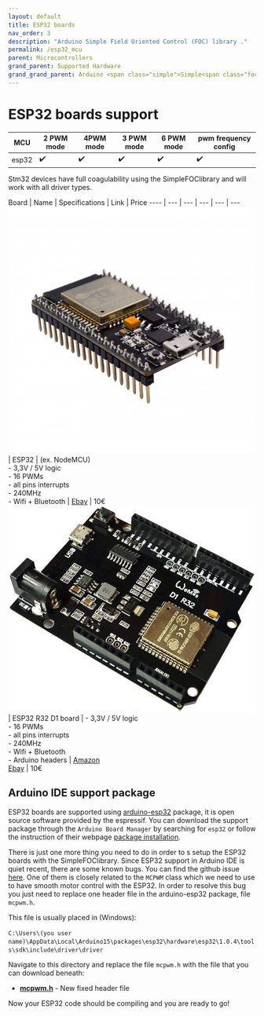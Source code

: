 ```yaml
---
layout: default
title: ESP32 boards
nav_order: 3
description: "Arduino Simple Field Oriented Control (FOC) library ."
permalink: /esp32_mcu
parent: Microcontrollers
grand_parent: Supported Hardware
grand_grand_parent: Arduino <span class="simple">Simple<span class="foc">FOC</span>library</span>
---
```


# ESP32 boards support

MCU | 2 PWM mode | 4PWM mode | 3 PWM mode | 6 PWM mode | pwm frequency config 
--- | --- |--- |--- |--- |--- 
esp32 | ✔️ | ✔️ | ✔️ | ✔️ | ✔️ 

Stm32 devices have full coagulability using the <span class="simple">Simple<span class="foc">FOC</span>library</span> and will work with all driver types.

 Board | Name | Specifications | Link | Price
---- | --- | --- | --- | --- | ---
[<img src="extras/Images/esp32.jpg" class="imgtable150">](https://www.ebay.com/itm/Espressif-ESP32-WLAN-Dev-Kit-Board-Development-Bluetooth-Wifi-v1-WROOM32-NodeMCU/253059783728?hash=item3aeb89dc30:g:5-8AAOSwAThb3MaZ) | ESP32 | (ex. NodeMCU)<br>- 3,3V / 5V logic<br> - 16 PWMs <br>- all pins interrupts <br>- 240MHz <br> - Wifi + Bluetooth | [Ebay](https://www.ebay.com/itm/Espressif-ESP32-WLAN-Dev-Kit-Board-Development-Bluetooth-Wifi-v1-WROOM32-NodeMCU/253059783728?hash=item3aeb89dc30:g:5-8AAOSwAThb3MaZ) | 10€
[<img src="extras/Images/d1_r32.jpg" class="imgtable150">](https://www.amazon.com/Arduino-Wireless-Bluetooth-Development-Memory/dp/B07W1K56LN/ref=sr_1_2?dchild=1&keywords=d1+r32&qid=1614849959&sr=8-2) | ESP32 R32 D1 board | - 3,3V / 5V logic<br> - 16 PWMs <br>- all pins interrupts <br>- 240MHz <br> - Wifi + Bluetooth <br> - Arduino headers | [Amazon](https://www.amazon.com/Arduino-Wireless-Bluetooth-Development-Memory/dp/B07W1K56LN/ref=sr_1_2?dchild=1&keywords=d1+r32&qid=1614849959&sr=8-2)  <br> [Ebay](https://www.ebay.com/itm/USB-B-ESP32-WiFi-Bluetooth-UNO-WeMos-D1-R32-4MB-Flash-CH340-Board-for-Arduino/264084379226?hash=item3d7ca7d65a:g:f0wAAOSwIs1cEF8l) | 10€

## Arduino IDE support package

ESP32 boards are supported using [arduino-esp32](https://github.com/espressif/arduino-esp32) package, it is open source software provided by the espressif. You can download the support package through the `Arduino Board Manager` by searching for `esp32` or follow the instruction of their webpage [package installation](https://github.com/espressif/arduino-esp32#installation-instructions).

There is just one more thing you need to do in order to s setup the ESP32 boards with the <span class="simple">Simple<span class="foc">FOC</span>library</span>. Since ESP32 support in Arduino IDE is quiet recent, there are some known bugs. You can find the github issue [here](https://github.com/espressif/arduino-esp32/issues/3743). One of them is closely related to the `MCPWM` class which we need to use to have smooth motor control with the ESP32. In order to resolve this bug you just need to replace one header file in the arduino-esp32 package, file `mcpwm.h`. 

This file is usually placed in (Windows):

`C:\Users\(you user name)\AppData\Local\Arduino15\packages\esp32\hardware\esp32\1.0.4\tools\sdk\include\driver\driver`

Navigate to this directory and replace the file `mcpwm.h` with the file that you can download beneath:

- <b><a class="docs_link" href="extras/esp32/mcpwm.h" download="mcpwm.h"><i class="fa fa-file"></i> mcpwm.h</a></b> - New fixed header file

Now your ESP32 code should be compiling and you are ready to go!


